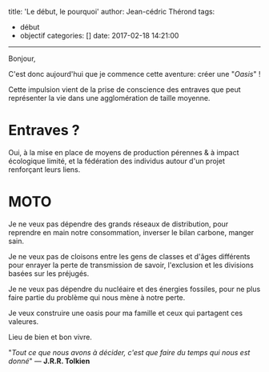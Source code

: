title: 'Le début, le pourquoi'
author: Jean-cédric Thérond
tags:
  - début
  - objectif
categories: []
date: 2017-02-18 14:21:00
---
<!-- toc -->

Bonjour,

C'est donc aujourd'hui que je commence cette aventure: créer une "_Oasis_" !

Cette impulsion vient de la prise de conscience des entraves que peut représenter la vie dans une agglomération de taille moyenne.

# Entraves ?
Oui, à la mise en place de moyens de production pérennes & à impact écologique limité, et la fédération des individus autour d'un projet renforçant leurs liens.

# MOTO

Je ne veux pas dépendre des grands réseaux de distribution, pour reprendre en main notre consommation, inverser le bilan carbone, manger sain.

Je ne veux pas de cloisons entre les gens de classes et d'âges différents pour enrayer la perte de transmission de savoir, l'exclusion et les divisions basées sur les préjugés.

Je ne veux pas dépendre du nucléaire et des énergies fossiles, pour ne plus faire partie du problème qui nous mène à notre perte.

Je veux construire une oasis pour ma famille et ceux qui partagent ces valeures.

Lieu de bien et bon vivre.

"_Tout ce que nous avons à décider, c'est que faire du temps qui nous est donné_"
― __J.R.R. Tolkien__